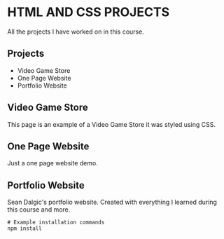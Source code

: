 # HTML AND CSS PROJECTS

All the projects I have worked on in this course.

## Projects

- Video Game Store
- One Page Website
- Portfolio Website


## Video Game Store

This page is an example of a Video Game Store it was styled using CSS.

## One Page Website

Just a one page website demo.

## Portfolio Website

Sean Dalgic's portfolio website. Created with everything I learned during this course and more.

```shell
# Example installation commands
npm install
